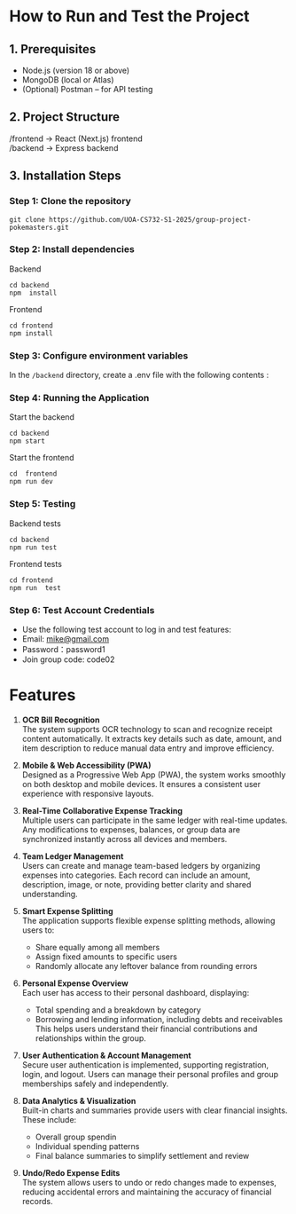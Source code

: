 # How to Run and Test the Project

## 1. Prerequisites

- Node.js (version 18 or above)
- MongoDB (local or Atlas)
- (Optional) Postman – for API testing

## 2. Project Structure

/frontend → React (Next.js) frontend  
/backend → Express backend

## 3. Installation Steps

### Step 1: Clone the repository

```
git clone https://github.com/UOA-CS732-S1-2025/group-project-pokemasters.git
```

### Step 2: Install dependencies

Backend

```
cd backend
npm  install
```

Frontend

```
cd frontend
npm install
```

### Step 3: Configure environment variables

In the `/backend` directory, create a .env file with the following contents :

### Step 4: Running the Application

Start the backend

```
cd backend
npm start
```

Start the frontend

```
cd  frontend
npm run dev
```

### Step 5: Testing

Backend tests

```
cd backend
npm run test
```

Frontend tests

```
cd frontend
npm run  test
```

### Step 6: Test Account Credentials

- Use the following test account to log in and test features:
- Email: mike@gmail.com
- Password：password1
- Join group code: code02

# Features

1. **OCR Bill Recognition**  
   The system supports OCR technology to scan and recognize receipt content automatically. It extracts key details such as date, amount, and item description to reduce manual data entry and improve efficiency.

2. **Mobile & Web Accessibility (PWA)**  
   Designed as a Progressive Web App (PWA), the system works smoothly on both desktop and mobile devices. It ensures a consistent user experience with responsive layouts.

3. **Real-Time Collaborative Expense Tracking**  
   Multiple users can participate in the same ledger with real-time updates. Any modifications to expenses, balances, or group data are synchronized instantly across all devices and members.

4. **Team Ledger Management**  
   Users can create and manage team-based ledgers by organizing expenses into categories. Each record can include an amount, description, image, or note, providing better clarity and shared understanding.

5. **Smart Expense Splitting**  
   The application supports flexible expense splitting methods, allowing users to:

   - Share equally among all members
   - Assign fixed amounts to specific users
   - Randomly allocate any leftover balance from rounding errors

6. **Personal Expense Overview**  
   Each user has access to their personal dashboard, displaying:

   - Total spending and a breakdown by category
   - Borrowing and lending information, including debts and receivables  
     This helps users understand their financial contributions and relationships within the group.

7. **User Authentication & Account Management**  
   Secure user authentication is implemented, supporting registration, login, and logout. Users can manage their personal profiles and group memberships safely and independently.

8. **Data Analytics & Visualization**  
   Built-in charts and summaries provide users with clear financial insights. These include:

   - Overall group spendin
   - Individual spending patterns
   - Final balance summaries to simplify settlement and review

9. **Undo/Redo Expense Edits**  
   The system allows users to undo or redo changes made to expenses, reducing accidental errors and maintaining the accuracy of financial records.
